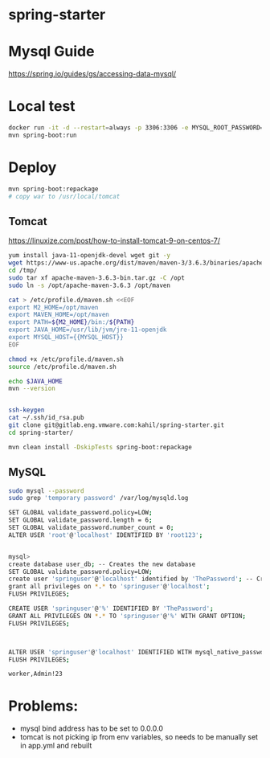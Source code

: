 # spring-starter

# Mysql Guide
https://spring.io/guides/gs/accessing-data-mysql/

# Local test

```bash
docker run -it -d --restart=always -p 3306:3306 -e MYSQL_ROOT_PASSWORD=my-secret-pw -e MYSQL_USER=springuser -e MYSQL_DATABASE=user_db -e MYSQL_PASSWORD=ThePassword --name some-mysql mysql
mvn spring-boot:run
```

# Deploy

```bash
mvn spring-boot:repackage
# copy war to /usr/local/tomcat
```

## Tomcat

https://linuxize.com/post/how-to-install-tomcat-9-on-centos-7/

```bash
yum install java-11-openjdk-devel wget git -y
wget https://www-us.apache.org/dist/maven/maven-3/3.6.3/binaries/apache-maven-3.6.3-bin.tar.gz -P /tmp
cd /tmp/
sudo tar xf apache-maven-3.6.3-bin.tar.gz -C /opt
sudo ln -s /opt/apache-maven-3.6.3 /opt/maven

cat > /etc/profile.d/maven.sh <<EOF
export M2_HOME=/opt/maven
export MAVEN_HOME=/opt/maven
export PATH=${M2_HOME}/bin:/${PATH}
export JAVA_HOME=/usr/lib/jvm/jre-11-openjdk
export MYSQL_HOST={{MYSQL_HOST}}
EOF

chmod +x /etc/profile.d/maven.sh
source /etc/profile.d/maven.sh

echo $JAVA_HOME
mvn --version


ssh-keygen 
cat ~/.ssh/id_rsa.pub
git clone git@gitlab.eng.vmware.com:kahil/spring-starter.git
cd spring-starter/

mvn clean install -DskipTests spring-boot:repackage
```

## MySQL


```bash
sudo mysql --password
sudo grep 'temporary password' /var/log/mysqld.log

SET GLOBAL validate_password.policy=LOW;
SET GLOBAL validate_password.length = 6;
SET GLOBAL validate_password.number_count = 0;
ALTER USER 'root'@'localhost' IDENTIFIED BY 'root123';


mysql> 
create database user_db; -- Creates the new database
SET GLOBAL validate_password.policy=LOW;
create user 'springuser'@'localhost' identified by 'ThePassword'; -- Creates the user
grant all privileges on *.* to 'springuser'@'localhost';
FLUSH PRIVILEGES;

CREATE USER 'springuser'@'%' IDENTIFIED BY 'ThePassword';
GRANT ALL PRIVILEGES ON *.* TO 'springuser'@'%' WITH GRANT OPTION;
FLUSH PRIVILEGES;



ALTER USER 'springuser'@'localhost' IDENTIFIED WITH mysql_native_password BY 'ThePassword';
FLUSH PRIVILEGES;
```

```bash
worker,Admin!23
```


# Problems:

- mysql bind address has to be set to 0.0.0.0
- tomcat is not picking ip from env variables, so needs to be manually set in app.yml and rebuilt